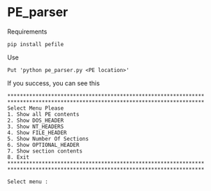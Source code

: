 # PE_parser

Requirements

    pip install pefile


Use

    Put 'python pe_parser.py <PE location>'


If you success, you can see this

    ***************************************************************
    ***************************************************************
    Select Menu Please
    1. Show all PE contents
    2. Show DOS_HEADER
    3. Show NT_HEADERS
    4. Show FILE_HEADER
    5. Show Number Of Sections
    6. Show OPTIONAL_HEADER
    7. Show section contents
    8. Exit
    ***************************************************************
    ***************************************************************

    Select menu :
